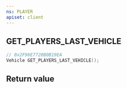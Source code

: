 ```yaml
---
ns: PLAYER
apiset: client
---
```

## GET_PLAYERS_LAST_VEHICLE

```c
// 0x2F96E7720B0B19EA
Vehicle GET_PLAYERS_LAST_VEHICLE();
```



## Return value